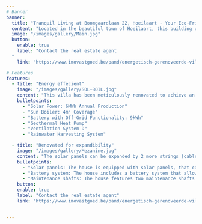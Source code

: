 ```yaml
---
# Banner
banner:
  title: "Tranquil Living at Boomgaardlaan 22, Hoeilaart - Your Eco-Friendly Haven"
  content: "Located in the beautiful town of Hoeilaart, this building offers a prime location for your real estate needs. Situated in the green lung of Brussels, it provides a tranquil and picturesque setting. With easy access to amenities, schools, and transportation, this property is conveniently located for both residents and commuters. Don't miss out on the opportunity to own a piece of this charming town."
  image: "/images/gallery/Main.jpg"
  button:
    enable: true
    label: "Contact the real estate agent
  "
    link: "https://www.imovastgoed.be/pand/energetisch-gerenoveerde-villa-op-top-locatie/"

# Features
features:
  - title: "Energy effecient"
    image: "/images/gallery/SOL+BOIL.jpg"
    content: "This villa has been meticulously renovated to achieve an EPC A level, making it highly energy efficient. With state-of-the-art insulation, solar panels, and energy-saving appliances, you can enjoy a comfortable and sustainable living experience. The renovation also includes modern and stylish finishes, creating a perfect blend of functionality and aesthetics. Don't miss the opportunity to own this eco-friendly and luxurious villa."
    bulletpoints:
      - "Solar Power: 6MWh Annual Production"
      - "Sun Boiler: 4m² Coverage"
      - "Battery with Off-Grid Functionality: 9kWh"
      - "Geothermal Heat Pump"
      - "Ventilation System D"
      - "Rainwater Harvesting System"

  - title: "Renovated for expandibility"
    image: "/images/gallery/Mezanine.jpg"
    content: "The solar panels can be expanded by 2 more strings (cables are ready), and the battery is expandable. Inside the house, there are 2 shafts that run from the basement to the top. This facilitates any expansions to the house, such as ventilation, electricity, ethernet cables, or other controllers. The energy system is domotica ready, with a basic module already installed, and network cables are available in all rooms."
    bulletpoints:
      - "Solar panels: The house is equipped with solar panels, that can be expanded"
      - "Battery system: The house includes a battery system that allows for off-grid functionality and energy storage."
      - "Maintenance shafts: The house features two maintenance shafts that provide easy access for maintenance or expanding facilities."
    button:
    enable: true
    label: "Contact the real estate agent"
    link: "https://www.imovastgoed.be/pand/energetisch-gerenoveerde-villa-op-top-locatie/"

  
---
```

